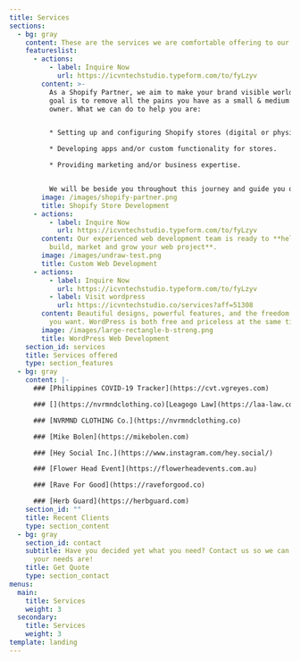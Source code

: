 ```yaml
---
title: Services
sections:
  - bg: gray
    content: These are the services we are comfortable offering to our clients
    featureslist:
      - actions:
          - label: Inquire Now
            url: https://icvntechstudio.typeform.com/to/fyLzyv
        content: >-
          As a Shopify Partner, we aim to make your brand visible worldwide. Our
          goal is to remove all the pains you have as a small & medium business
          owner. What we can do to help you are:


          * Setting up and configuring Shopify stores (digital or physical)

          * Developing apps and/or custom functionality for stores.

          * Providing marketing and/or business expertise.


          We will be beside you throughout this journey and guide you on what has to be done. What are you waiting for? Contact us now!
        image: /images/shopify-partner.png
        title: Shopify Store Development
      - actions:
          - label: Inquire Now
            url: https://icvntechstudio.typeform.com/to/fyLzyv
        content: Our experienced web development team is ready to **help you plan,
          build, market and grow your web project**.
        image: /images/undraw-test.png
        title: Custom Web Development
      - actions:
          - label: Inquire Now
            url: https://icvntechstudio.typeform.com/to/fyLzyv
          - label: Visit wordpress
            url: https://icvntechstudio.co/services?aff=51308
        content: Beautiful designs, powerful features, and the freedom to build anything
          you want. WordPress is both free and priceless at the same time.
        image: /images/large-rectangle-b-strong.png
        title: WordPress Web Development
    section_id: services
    title: Services offered
    type: section_features
  - bg: gray
    content: |-
      ### [Philippines COVID-19 Tracker](https://cvt.vgreyes.com)

      ### [](https://nvrmndclothing.co)[Leagogo Law](https://laa-law.com.ph)

      ### [NVRMND CLOTHING Co.](https://nvrmndclothing.co)

      ### [Mike Bolen](https://mikebolen.com)

      ### [Hey Social Inc.](https://www.instagram.com/hey.social/)

      ### [Flower Head Event](https://flowerheadevents.com.au)

      ### [Rave For Good](https://raveforgood.co)

      ### [Herb Guard](https://herbguard.com)
    section_id: ""
    title: Recent Clients
    type: section_content
  - bg: gray
    section_id: contact
    subtitle: Have you decided yet what you need? Contact us so we can talk about
      your needs are!
    title: Get Quote
    type: section_contact
menus:
  main:
    title: Services
    weight: 3
  secondary:
    title: Services
    weight: 3
template: landing
---
```

